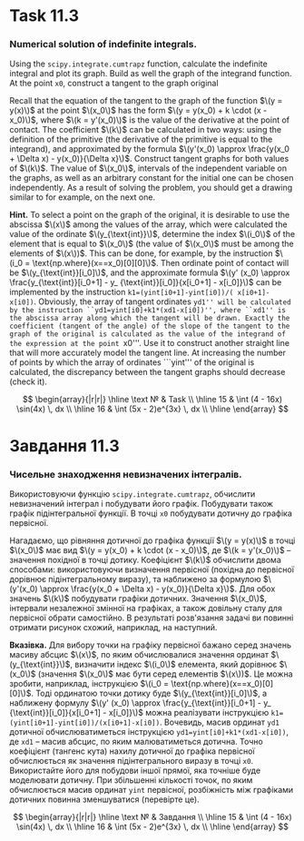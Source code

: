 # Task 11.3

### Numerical solution of indefinite integrals.

Using the ```scipy.integrate.cumtrapz``` function,
calculate the indefinite integral and plot its graph. Build as well
the graph of the integrand function. At the point ```x0```, construct a tangent to the graph
original

Recall that the equation of the tangent to the graph of the function $\(y = y(x)\)$ at the point $\(x_0\)$ has the form $\(y = y(x_0) + k \cdot (x -
x_0)\)$, where $\(k = y'(x_0)\)$ is the value of the derivative at the point of contact. The coefficient $\(k\)$ can be calculated in two ways:
using the definition of the primitive (the derivative of the primitive is equal to the integrand), and approximated by the formula
$\(y'(x_0) \approx \frac{y(x_0 + \Delta x) - y(x_0)}{\Delta x}\)$. Construct tangent graphs for both values of $\(k\)$.
The value of $\(x_0\)$, intervals of the independent variable on the graphs, as well as an arbitrary constant for the initial one can be chosen independently.
As a result of solving the problem, you should get a drawing similar to
for example, on the next one.

**Hint.** To select a point on the graph of the original, it is desirable to use the abscissa $\(x\)$ among the values of the array, which were calculated
the value of the ordinate $\(y_{\text{int}}\)$, determine the index $\(i_0\)$ of the element that is equal to $\(x_0\)$ (the value of $\(x_0\)$
must be
among the elements of $\(x\))$. This can be done, for example, by the instruction $\(i_0 = \text{np.where}(x==x_0)[0][0]\)$. Then
ordinate
point of contact will be $\(y_{\text{int}}[i_0]\)$, and the approximate formula $\(y' (x_0) \approx \frac{y_{\text{int}}[i_0+1] - y_
{\text{int}}[i_0]}{x[i_0+1] - x[i_0]}\)$ can be implemented by the instruction ```k1=(yint[i0+1]-yint[i0])/( x[i0+1]-x[i0])```.
Obviously, the array of tangent ordinates ```yd1'' will be calculated by the instruction ``yd1=yint[i0]+k1*(xd1-x[i0])'',
where ``xd1'' is the abscissa array along which the tangent will be drawn. Exactly the coefficient (tangent of the angle) of the slope of the tangent to the graph
of the original is calculated as the value of the integrand
of the expression at the point ```x0'''. Use it to construct another straight line that will more accurately model the tangent line. At
increasing the number of points by which the array of ordinates ```yint''' of the original is calculated, the discrepancy between the tangent graphs
should decrease (check it).

$$
\begin{array}{|r|r|}
\hline
\text № & Task
\\
\hline
 15 & 
\int (4 - 16x) \sin(4x) \, dx
\\
\hline
16 & 
\int (5x - 2)e^{3x} \, dx
\\
\hline
\end{array}
$$


# Завдання 11.3

### Чисельне знаходження невизначених інтегралів.

Використовуючи функцію ```scipy.integrate.cumtrapz```,
обчислити невизначений інтеграл і побудувати його графік. Побудувати також
графік підінтегральної функції. В точці ```x0``` побудувати дотичну до графіка
первісної.

Нагадаємо, що рівняння дотичної до графіка функції $\(y = y(x)\)$ в точці $\(x_0\)$ має вид $\(y = y(x_0) + k \cdot (x -
x_0)\)$, де $\(k = y'(x_0)\)$ – значення похідної в точці дотику. Коефіцієнт $\(k\)$ обчислити двома способами:
використовуючи визначення первісної (похідна до первісної дорівнює підінтегральному виразу), та наближено за формулою
$\(y'(x_0) \approx \frac{y(x_0 + \Delta x) - y(x_0)}{\Delta x}\)$. Для обох значень $\(k\)$ побудувати графіки дотичних.
Значення $\(x_0\)$, інтервали незалежної змінної на графіках, а також довільну сталу для первісної обрати самостійно.
В результаті розв'язання задачі ви повинні отримати рисунок схожий,
наприклад, на наступний.

**Вказівка.** Для вибору точки на графіку первісної бажано серед значень масиву абсцис $\(x\)$, по яким обчислювалися
значення ординат $\(y_{\text{int}}\)$, визначити індекс $\(i_0\)$ елемента, який дорівнює $\(x_0\)$ (значення $\(x_0\)$
має бути
серед елементів $\(x\))$. Це можна зробити, наприклад, інструкцією $\(i_0 = \text{np.where}(x==x_0)[0][0]\)$. Тоді
ординатою
точки дотику буде $\(y_{\text{int}}[i_0]\)$, а наближену формулу $\(y' (x_0) \approx \frac{y_{\text{int}}[i_0+1] - y_
{\text{int}}[i_0]}{x[i_0+1] - x[i_0]}\)$ можна реалізувати інструкцією ```k1=(yint[i0+1]-yint[i0])/(x[i0+1]-x[i0])```.
Вочевидь, масив ординат ```yd1``` дотичної обчислюватиметься інструкцією ```yd1=yint[i0]+k1*(xd1-x[i0])```,
де ```xd1``` – масив абсцис, по яким малюватиметься дотична. Точно коефіцієнт (тангенс кута) нахилу дотичної до графіка
первісної обчислюється як значення підінтегрального
виразу в точці ```x0```. Використайте його для побудови іншої прямої, яка точніше буде моделювати дотичну. При
збільшенні кількості точок, по яким обчислюється масив ординат ```yint``` первісної, розбіжність між графіками дотичних
повинна зменшуватися (перевірте це).

$$
\begin{array}{|r|r|}
\hline
\text № & Завдання
\\
\hline
 15 & 
\int (4 - 16x) \sin(4x) \, dx
\\
\hline
16 & 
\int (5x - 2)e^{3x} \, dx
\\
\hline
\end{array}
$$
